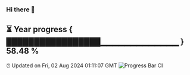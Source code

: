 ### Hi there 👋
⏳ Year progress { █████████████████▁▁▁▁▁▁▁▁▁▁▁▁▁ } 58.48 %
---
⏰ Updated on Fri, 02 Aug 2024 01:11:07 GMT
![Progress Bar CI](https://github.com/liununu/liununu/workflows/Progress%20Bar%20CI/badge.svg)
